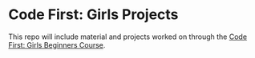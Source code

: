 # Code First: Girls Projects

This repo will include material and projects worked on through the [Code First: Girls Beginners Course](http://www.codefirstgirls.org.uk/).
